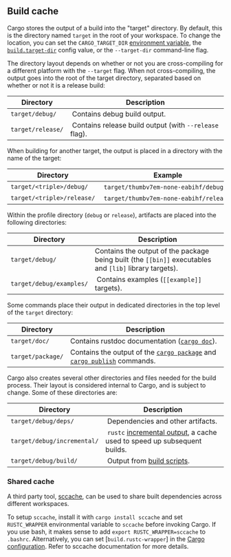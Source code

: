 ## Build cache

Cargo stores the output of a build into the "target" directory. By default,
this is the directory named `target` in the root of your workspace. To change
the location, you can set the `CARGO_TARGET_DIR` [environment variable], the
[`build.target-dir`] config value, or the `--target-dir` command-line flag.

The directory layout depends on whether or not you are cross-compiling for a
different platform with the `--target` flag. When not cross-compiling, the
output goes into the root of the target directory, separated based on whether
or not it is a release build:

Directory | Description
----------|------------
<code style="white-space: nowrap">target/debug/</code> | Contains debug build output.
<code style="white-space: nowrap">target/release/</code> | Contains release build output (with `--release` flag).

When building for another target, the output is placed in a directory with the
name of the target:

Directory | Example
----------|--------
<code style="white-space: nowrap">target/&lt;triple&gt;/debug/</code> | <code style="white-space: nowrap">target/thumbv7em-none-eabihf/debug/</code>
<code style="white-space: nowrap">target/&lt;triple&gt;/release/</code> | <code style="white-space: nowrap">target/thumbv7em-none-eabihf/release/</code>

Within the profile directory (`debug` or `release`), artifacts are placed into
the following directories:

Directory | Description
----------|------------
<code style="white-space: nowrap">target/debug/</code> | Contains the output of the package being built (the `[[bin]]` executables and `[lib]` library targets).
<code style="white-space: nowrap">target/debug/examples/</code> | Contains examples (`[[example]]` targets).

Some commands place their output in dedicated directories in the top level of
the `target` directory:

Directory | Description
----------|------------
<code style="white-space: nowrap">target/doc/</code> | Contains rustdoc documentation ([`cargo doc`]).
<code style="white-space: nowrap">target/package/</code> | Contains the output of the [`cargo package`] and [`cargo publish`] commands.

Cargo also creates several other directories and files needed for the build
process. Their layout is considered internal to Cargo, and is subject to
change. Some of these directories are:

Directory | Description
----------|------------
<code style="white-space: nowrap">target/debug/deps/</code> |  Dependencies and other artifacts.
<code style="white-space: nowrap">target/debug/incremental/</code> |  `rustc` [incremental output], a cache used to speed up subsequent builds.
<code style="white-space: nowrap">target/debug/build/</code> |  Output from [build scripts].

### Shared cache

A third party tool, [sccache], can be used to share built dependencies across
different workspaces.

To setup `sccache`, install it with `cargo install sccache` and set
`RUSTC_WRAPPER` environmental variable to `sccache` before invoking Cargo. If
you use bash, it makes sense to add `export RUSTC_WRAPPER=sccache` to
`.bashrc`. Alternatively, you can set [`build.rustc-wrapper`] in the [Cargo
configuration][config]. Refer to sccache documentation for more details.

[`build.target-dir`]: ../reference/config.md#buildtarget-dir
[`cargo doc`]: ../commands/cargo-doc.md
[`cargo package`]: ../commands/cargo-package.md
[`cargo publish`]: ../commands/cargo-publish.md
[build scripts]: ../reference/build-scripts.md
[config]: ../reference/config.md
[environment variable]: ../reference/environment-variables.md
[incremental output]: ../reference/profiles.md#incremental
[sccache]: https://github.com/mozilla/sccache
